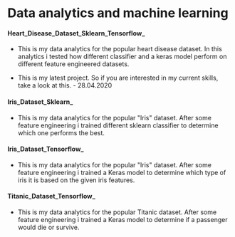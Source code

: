# Data analytics and machine learning

#### Heart_Disease_Dataset_Sklearn_Tensorflow_ ####

* This is my data analytics for the popular heart disease dataset. In this analytics i tested how different classifier and a keras model perform on different feature engineered datasets.
 
* This is my latest project. So if you are interested in my current skills, take a look at this. - 28.04.2020
   

#### Iris_Dataset_Sklearn_ ####

* This is my data analytics for the popular "Iris" dataset. After some feature engineering i trained different sklearn classifier to determine which one performs the best.

 
#### Iris_Dataset_Tensorflow_ ####

* This is my data analytics for the popular "Iris" dataset. After some feature engineering i trained a Keras model to determine which type of iris it is based on the given iris features.

#### Titanic_Dataset_Tensorflow_ ####

* This is my data analytics for the popular Titanic dataset. After some feature engineering i trained a Keras model to determine if a passenger would die or survive.
